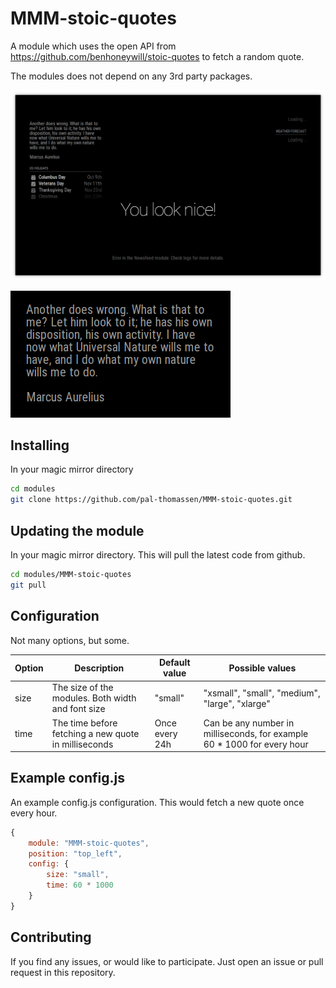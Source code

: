 # MMM-stoic-quotes

A module which uses the open API from https://github.com/benhoneywill/stoic-quotes to fetch a random quote. 

The modules does not depend on any 3rd party packages. 

![Whole mirror with quote on upper left](screenshot%20whole%20mirror.png)

![Just the quote up close](screenshot%20just%20module.png)

## Installing

In your magic mirror directory 

```bash
cd modules
git clone https://github.com/pal-thomassen/MMM-stoic-quotes.git
```

## Updating the module

In your magic mirror directory. This will pull the latest code from github. 

```bash
cd modules/MMM-stoic-quotes
git pull
```

## Configuration

Not many options, but some.

| Option | Description | Default value | Possible values |
|--------|-------------|---------------|-----------------|
| size   | The size of the modules. Both width and font size | "small" | "xsmall", "small", "medium", "large", "xlarge" |
| time   | The time before fetching a new quote in milliseconds| Once every 24h | Can be any number in milliseconds, for example 60 * 1000 for every hour |

## Example config.js

An example config.js configuration. This would fetch a new quote once every hour.

```javascript
{
	module: "MMM-stoic-quotes",
	position: "top_left",
	config: {
		size: "small",
		time: 60 * 1000
	}
}
```

## Contributing
If you find any issues, or would like to participate. Just open an issue or pull request in this repository.